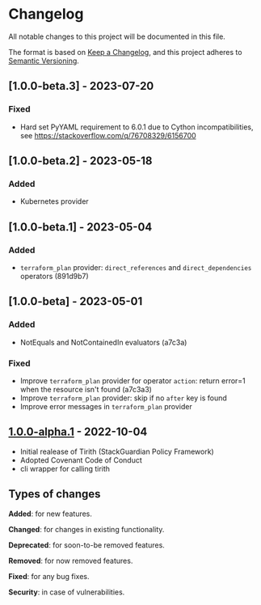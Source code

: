 # Changelog

All notable changes to this project will be documented in this file.

The format is based on [Keep a Changelog](https://keepachangelog.com/en/1.0.0/),
and this project adheres to [Semantic Versioning](https://semver.org/spec/v2.0.0.html).

## [1.0.0-beta.3] - 2023-07-20

### Fixed
- Hard set PyYAML requirement to 6.0.1 due to Cython incompatibilities, see https://stackoverflow.com/q/76708329/6156700

## [1.0.0-beta.2] - 2023-05-18

### Added
- Kubernetes provider


## [1.0.0-beta.1] - 2023-05-04

### Added
- `terraform_plan` provider: `direct_references` and `direct_dependencies` operators (891d9b7)


## [1.0.0-beta] - 2023-05-01

### Added
- NotEquals and NotContainedIn evaluators (a7c3a)

### Fixed
- Improve `terraform_plan` provider for operator `action`: return error=1 when the resource isn't found (a7c3a3)
- Improve `terraform_plan` provider: skip if no `after` key is found
- Improve error messages in `terraform_plan` provider


## [1.0.0-alpha.1] - 2022-10-04

- Initial realease of Tirith (StackGuardian Policy Framework)
- Adopted Covenant Code of Conduct
- cli wrapper for calling tirith


## Types of changes

**Added**: for new features.

**Changed**: for changes in existing functionality.

**Deprecated**: for soon-to-be removed features.

**Removed**: for now removed features.

**Fixed**: for any bug fixes.

**Security**: in case of vulnerabilities.

[unreleased]: https://github.com/StackGuardian/tirith/compare/1.0.0-alpha.1...HEAD
[1.0.0-alpha.1]: https://github.com/StackGuardian/tirith/compare/1.0.0-alpha.1

